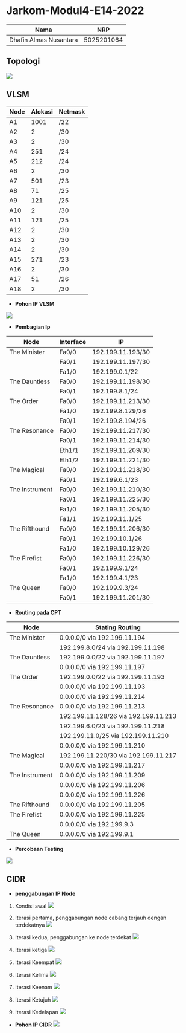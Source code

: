 # Jarkom-Modul4-E14-2022

| Nama                   | NRP        |
| ---------------------- | ---------- |
| Dhafin Almas Nusantara | 5025201064 |

## Topologi

![](./Modul%204.jpg)

## VLSM

| Node | Alokasi | Netmask |
| ---- | ------- | ------- |
| A1   | 1001    | /22     |
| A2   | 2       | /30     |
| A3   | 2       | /30     |
| A4   | 251     | /24     |
| A5   | 212     | /24     |
| A6   | 2       | /30     |
| A7   | 501     | /23     |
| A8   | 71      | /25     |
| A9   | 121     | /25     |
| A10  | 2       | /30     |
| A11  | 121     | /25     |
| A12  | 2       | /30     |
| A13  | 2       | /30     |
| A14  | 2       | /30     |
| A15  | 271     | /23     |
| A16  | 2       | /30     |
| A17  | 51      | /26     |
| A18  | 2       | /30     |

- **Pohon IP VLSM**

![](./Modul%204_VLSM.jpg)

- **Pembagian Ip**

| Node           | Interface | IP                |
| -------------- | --------- | ----------------- |
| The Minister   | Fa0/0     | 192.199.11.193/30 |
|                | Fa0/1     | 192.199.11.197/30 |
|                | Fa1/0     | 192.199.0.1/22    |
| The Dauntless  | Fa0/0     | 192.199.11.198/30 |
|                | Fa0/1     | 192.199.8.1/24    |
| The Order      | Fa0/0     | 192.199.11.213/30 |
|                | Fa1/0     | 192.199.8.129/26  |
|                | Fa0/1     | 192.199.8.194/26  |
| The Resonance  | Fa0/0     | 192.199.11.217/30 |
|                | Fa0/1     | 192.199.11.214/30 |
|                | Eth1/1    | 192.199.11.209/30 |
|                | Eth1/2    | 192.199.11.221/30 |
| The Magical    | Fa0/0     | 192.199.11.218/30 |
|                | Fa0/1     | 192.199.6.1/23    |
| The Instrument | Fa0/0     | 192.199.11.210/30 |
|                | Fa0/1     | 192.199.11.225/30 |
|                | Fa1/0     | 192.199.11.205/30 |
|                | Fa1/1     | 192.199.11.1/25   |
| The Rifthound  | Fa0/0     | 192.199.11.206/30 |
|                | Fa0/1     | 192.199.10.1/26   |
|                | Fa1/0     | 192.199.10.129/26 |
| The Firefist   | Fa0/0     | 192.199.11.226/30 |
|                | Fa0/1     | 192.199.9.1/24    |
|                | Fa1/0     | 192.199.4.1/23    |
| The Queen      | Fa0/0     | 192.199.9.3/24    |
|                | Fa0/1     | 192.199.11.201/30 |

- **Routing pada CPT**

| Node           | Stating Routing                      |
| -------------- | ------------------------------------ |
| The Minister   | 0.0.0.0/0 via 192.199.11.194         |
|                | 192.199.8.0/24 via 192.199.11.198    |
| The Dauntless  | 192.199.0.0/22 via 192.199.11.197    |
|                | 0.0.0.0/0 via 192.199.11.197         |
| The Order      | 192.199.0.0/22 via 192.199.11.193    |
|                | 0.0.0.0/0 via 192.199.11.193         |
|                | 0.0.0.0/0 via 192.199.11.214         |
| The Resonance  | 0.0.0.0/0 via 192.199.11.213         |
|                | 192.199.11.128/26 via 192.199.11.213 |
|                | 192.199.6.0/23 via 192.199.11.218    |
|                | 192.199.11.0/25 via 192.199.11.210   |
|                | 0.0.0.0/0 via 192.199.11.210         |
| The Magical    | 192.199.11.220/30 via 192.199.11.217 |
|                | 0.0.0.0/0 via 192.199.11.217         |
| The Instrument | 0.0.0.0/0 via 192.199.11.209         |
|                | 0.0.0.0/0 via 192.199.11.206         |
|                | 0.0.0.0/0 via 192.199.11.226         |
| The Rifthound  | 0.0.0.0/0 via 192.199.11.205         |
| The Firefist   | 0.0.0.0/0 via 192.199.11.225         |
|                | 0.0.0.0/0 via 192.199.9.3            |
| The Queen      | 0.0.0.0/0 via 192.199.9.1            |

- **Percobaan Testing**

![](./coba.jpg)

## CIDR

- **penggabungan IP Node**

1. Kondisi awal
   ![](./CIdr_awal.jpg)

2. Iterasi pertama, penggabungan node cabang terjauh dengan terdekatnya
   ![](./Cidr_1.jpg)

3. Iterasi kedua, penggabungan ke node terdekat
   ![](./Cidr_2.jpg)

4. Iterasi ketiga
   ![](./Cidr_3.jpg)

5. Iterasi Keempat
   ![](./Cidr_4.jpg)

6. Iterasi Kelima
   ![](./Cidr_5.jpg)

7. Iterasi Keenam
   ![](./Cidr_6.jpg)

8. Iterasi Ketujuh
   ![](./Cidr_7.jpg)

9. Iterasi Kedelapan
   ![](./Cidr_8.jpg)

- **Pohon IP CIDR**
  ![](./pohon_cidr.jpg)
